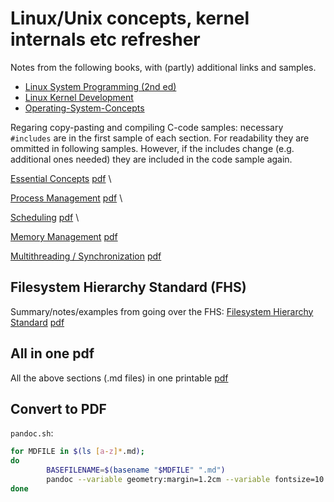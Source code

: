 # Linux/Unix concepts, kernel internals etc refresher

Notes from the following books, with (partly) additional links and samples.

* [Linux System Programming (2nd ed)](https://www.oreilly.com/library/view/linux-system-programming/9781449341527/)
* [Linux Kernel Development](https://www.oreilly.com/library/view/linux-kernel-development/9780768696974/)
* [Operating-System-Concepts](https://codex.cs.yale.edu/avi/os-book/)

Regaring copy-pasting and compiling C-code samples: necessary `#includes` are in
the first sample of each section. For readability they are ommitted in following
samples. However, if the includes change (e.g. additional ones needed) they are
included in the code sample again.

[Essential Concepts](essential_concepts.md) [pdf](pdfs/essential_concepts.pdf) \

[Process Management](process_management.md) [pdf](pdfs/process_management.pdf) \

[Scheduling](scheduling.md) [pdf](pdfs/scheduling.pdf) \

[Memory Management](memory_management.md) [pdf](pdfs/memory_management.pdf)

[Multithreading / Synchronization](threading.md) [pdf](pdfs/threading.pdf)

## Filesystem Hierarchy Standard (FHS)

Summary/notes/examples from going over the FHS: [Filesystem Hierarchy Standard](filesystem_hierarchy_standard.md) [pdf](pdfs/filesystem_hierarchy_standard.pdf)

## All in one pdf

All the above sections (.md files) in one printable [pdf](pdfs/linux.pdf)

## Convert to PDF

`pandoc.sh`:

```bash
for MDFILE in $(ls [a-z]*.md);
do
        BASEFILENAME=$(basename "$MDFILE" ".md")
        pandoc --variable geometry:margin=1.2cm --variable fontsize=10.5pt "$MDFILE" -o "$BASEFILENAME".pdf
done
```
